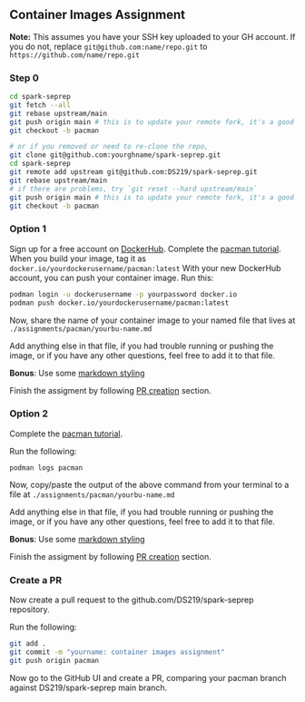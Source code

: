 ## Container Images Assignment

**Note:** This assumes you have your SSH key uploaded to your GH account.
If you do not, replace `git@github.com:name/repo.git` to
`https://github.com/name/repo.git`

### Step 0

```bash
cd spark-seprep
git fetch --all
git rebase upstream/main
git push origin main # this is to update your remote fork, it's a good habit
git checkout -b pacman

# or if you removed or need to re-clone the repo,
git clone git@github.com:yourghname/spark-seprep.git
cd spark-seprep
git remote add upstream git@github.com:DS219/spark-seprep.git
git rebase upstream/main
# if there are problems, try `git reset --hard upstream/main`
git push origin main # this is to update your remote fork, it's a good habit
git checkout -b pacman
```

### Option 1

Sign up for a free account on [DockerHub](https://hub.docker.com/).
Complete the [pacman tutorial](https://github.com/umohnani8/fun-work/blob/main/tutorials/pacman-ctr.md).
When you build your image, tag it as `docker.io/yourdockerusername/pacman:latest`
With your new DockerHub account, you can push your container image.
Run this:

```bash
podman login -u dockerusername -p yourpassword docker.io
podman push docker.io/yourdockerusername/pacman:latest
```

Now, share the name of your container image to your named file that lives at
`./assignments/pacman/yourbu-name.md`

Add anything else in that file, if you had trouble running or pushing the image,
or if you have any other questions, feel free to add it to that file.

**Bonus**: Use some [markdown styling](https://www.markdownguide.org/cheat-sheet/)

Finish the assigment by following [PR creation](#create-a-pr) section.

### Option 2

Complete the [pacman tutorial](https://github.com/umohnani8/fun-work/blob/main/tutorials/pacman-ctr.md).

Run the following:

```
podman logs pacman
```

Now, copy/paste the output of the above command from your terminal to a file at
`./assignments/pacman/yourbu-name.md`

Add anything else in that file, if you had trouble running or pushing the image,
or if you have any other questions, feel free to add it to that file.

**Bonus**: Use some [markdown styling](https://www.markdownguide.org/cheat-sheet/)

Finish the assigment by following [PR creation](#create-a-pr) section.

### Create a PR

Now create a pull request to the github.com/DS219/spark-seprep repository.

Run the following:

```bash
git add .
git commit -m "yourname: container images assignment"
git push origin pacman
```

Now go to the GitHub UI and create a PR, comparing your pacman branch against
DS219/spark-seprep main branch. 

